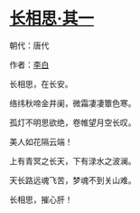 # [长相思·其一](http://so.gushiwen.org/view_7727.aspx)

朝代：唐代

作者：[李白](http://so.gushiwen.org/author_247.aspx)

长相思，在长安。

络纬秋啼金井阑，微霜凄凄簟色寒。

孤灯不明思欲绝，卷帷望月空长叹。

美人如花隔云端！

上有青冥之长天，下有渌水之波澜。

天长路远魂飞苦，梦魂不到关山难。

长相思，摧心肝！

